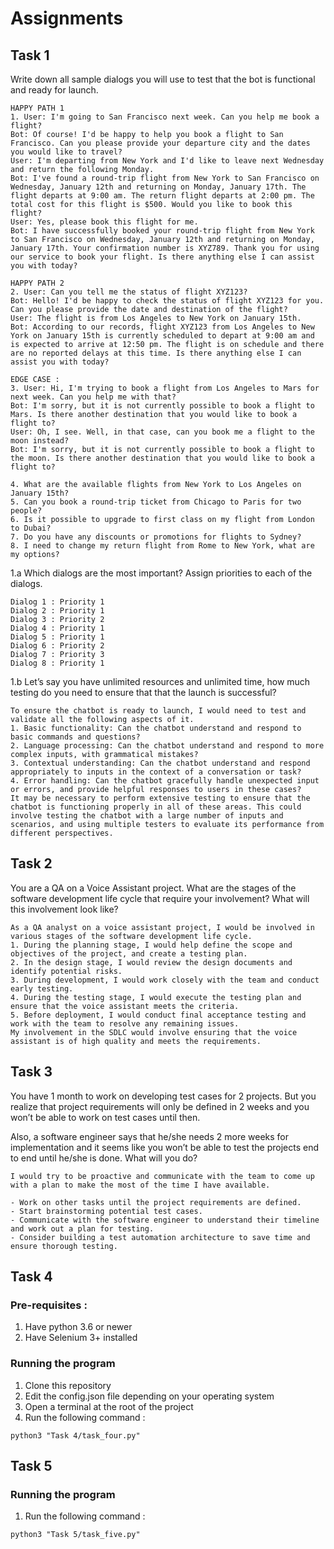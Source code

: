 # Assignments
## Task 1
Write down all sample dialogs you will use to test that the bot is functional and ready for launch.
``` 
HAPPY PATH 1
1. User: I'm going to San Francisco next week. Can you help me book a flight?
Bot: Of course! I'd be happy to help you book a flight to San Francisco. Can you please provide your departure city and the dates you would like to travel?
User: I'm departing from New York and I'd like to leave next Wednesday and return the following Monday.
Bot: I've found a round-trip flight from New York to San Francisco on Wednesday, January 12th and returning on Monday, January 17th. The flight departs at 9:00 am. The return flight departs at 2:00 pm. The total cost for this flight is $500. Would you like to book this flight?
User: Yes, please book this flight for me.
Bot: I have successfully booked your round-trip flight from New York to San Francisco on Wednesday, January 12th and returning on Monday, January 17th. Your confirmation number is XYZ789. Thank you for using our service to book your flight. Is there anything else I can assist you with today?
```
``` 
HAPPY PATH 2
2. User: Can you tell me the status of flight XYZ123?
Bot: Hello! I'd be happy to check the status of flight XYZ123 for you. Can you please provide the date and destination of the flight?
User: The flight is from Los Angeles to New York on January 15th.
Bot: According to our records, flight XYZ123 from Los Angeles to New York on January 15th is currently scheduled to depart at 9:00 am and is expected to arrive at 12:50 pm. The flight is on schedule and there are no reported delays at this time. Is there anything else I can assist you with today?
``` 
``` 
EDGE CASE : 
3. User: Hi, I'm trying to book a flight from Los Angeles to Mars for next week. Can you help me with that?
Bot: I'm sorry, but it is not currently possible to book a flight to Mars. Is there another destination that you would like to book a flight to?
User: Oh, I see. Well, in that case, can you book me a flight to the moon instead?
Bot: I'm sorry, but it is not currently possible to book a flight to the moon. Is there another destination that you would like to book a flight to?
```
``` 
4. What are the available flights from New York to Los Angeles on January 15th?
5. Can you book a round-trip ticket from Chicago to Paris for two people?
6. Is it possible to upgrade to first class on my flight from London to Dubai?
7. Do you have any discounts or promotions for flights to Sydney?
8. I need to change my return flight from Rome to New York, what are my options?
``` 
1.a Which dialogs are the most important? Assign priorities to each of the dialogs.
```
Dialog 1 : Priority 1
Dialog 2 : Priority 1
Dialog 3 : Priority 2
Dialog 4 : Priority 1
Dialog 5 : Priority 1
Dialog 6 : Priority 2
Dialog 7 : Priority 3
Dialog 8 : Priority 1
```
1.b Let’s say you have unlimited resources and unlimited time, how much testing do you need to ensure that that the launch is successful?
```
To ensure the chatbot is ready to launch, I would need to test and validate all the following aspects of it.
1. Basic functionality: Can the chatbot understand and respond to basic commands and questions?
2. Language processing: Can the chatbot understand and respond to more complex inputs, with grammatical mistakes?
3. Contextual understanding: Can the chatbot understand and respond appropriately to inputs in the context of a conversation or task?
4. Error handling: Can the chatbot gracefully handle unexpected input or errors, and provide helpful responses to users in these cases?
It may be necessary to perform extensive testing to ensure that the chatbot is functioning properly in all of these areas. This could involve testing the chatbot with a large number of inputs and scenarios, and using multiple testers to evaluate its performance from different perspectives.

```

## Task 2
You are a QA on a Voice Assistant project.  What are the stages of the software development life cycle that require your involvement?  What will this involvement look like?
```
As a QA analyst on a voice assistant project, I would be involved in various stages of the software development life cycle. 
1. During the planning stage, I would help define the scope and objectives of the project, and create a testing plan. 
2. In the design stage, I would review the design documents and identify potential risks. 
3. During development, I would work closely with the team and conduct early testing. 
4. During the testing stage, I would execute the testing plan and ensure that the voice assistant meets the criteria. 
5. Before deployment, I would conduct final acceptance testing and work with the team to resolve any remaining issues. 
My involvement in the SDLC would involve ensuring that the voice assistant is of high quality and meets the requirements.
```

## Task 3
You have 1 month to work on developing test cases for 2 projects. 
But you realize that project requirements will only be defined in 2 weeks and you won’t be able to work on test cases until then.

Also, a software engineer says that he/she needs 2 more weeks for implementation and it seems like you won’t be able to test the projects end to end until he/she is done.
What will you do?
```
I would try to be proactive and communicate with the team to come up with a plan to make the most of the time I have available.

- Work on other tasks until the project requirements are defined.
- Start brainstorming potential test cases.
- Communicate with the software engineer to understand their timeline and work out a plan for testing.
- Consider building a test automation architecture to save time and ensure thorough testing.

```

## Task 4

### Pre-requisites : 
1. Have python 3.6 or newer
2. Have Selenium 3+ installed

### Running the program 

1. Clone this repository
2. Edit the config.json file depending on your operating system
3. Open a terminal at the root of the project
4. Run the following command : 
```
python3 "Task 4/task_four.py"
```

## Task 5

### Running the program 

1. Run the following command : 
```
python3 "Task 5/task_five.py"
```
